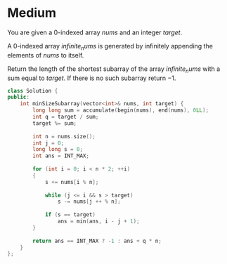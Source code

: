 # Medium

You are given a 0-indexed array $nums$ and an integer $target$.

A 0-indexed array $infinite_nums$ is generated by infinitely appending the elements of $nums$ to itself.

Return the length of the shortest subarray of the array $infinite_nums$ with a sum equal to $target$. If there is no such subarray return $-1$.

```cpp
class Solution {
public:
    int minSizeSubarray(vector<int>& nums, int target) {
        long long sum = accumulate(begin(nums), end(nums), 0LL);
        int q = target / sum;
        target %= sum;
        
        int n = nums.size();
        int j = 0;
        long long s = 0;
        int ans = INT_MAX;
        
        for (int i = 0; i < n * 2; ++i)
        {
            s += nums[i % n];
            
            while (j <= i && s > target)
                s -= nums[j ++ % n];
            
            if (s == target)
                ans = min(ans, i - j + 1);
        }
        
        return ans == INT_MAX ? -1 : ans + q * n;
    }
};
```
